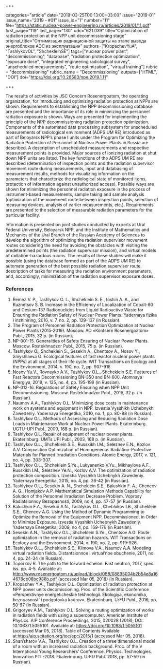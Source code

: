 +++

categories="article"
date="2019-03-25T00:13:00+03:00"
issue="2019-01"
issue_name="2019 - #01"
issue_id="1"
number="11"
file="https://static.nuclear-power-engineering.ru/articles/2019/01/11.pdf"
first_page="119"
last_page="130"
udc="621.039"
title="Optimization of radiation protection at the NPP unit decommissioning stage"
original_title="Оптимизация радиационной защиты на этапе вывода энергоблоков АЭС из эксплуатации"
authors=["KropachevYuA", "TashlykovOL", "ShchekleinSE"]
tags=["nuclear power plant", "decommissioning", "database", "radiation protection optimization", "exposure dose", "integrated engineering radiological survey", "unscheduled measurements", "route optimization", "virtual training"]
rubric = "decommissioning"
rubric_name = "Decommissioning"
outputs=["HTML", "DOI"]
doi="https://doi.org/10.26583/npe.2019.1.11"

+++

The results of activities by JSC Concern Rosenergoatom, the operating organization, for introducing and optimizing radiation protection at NPPs are shown. Requirements to establishing the NPP decommissioning database are presented and the importance of its role in minimizing the personnel radiation exposure is shown. Ways are presented for implementing the principle of the NPP decommissioning radiation protection optimization. Components of the automated data processing subsystem for unscheduled measurements of radiological environment (ADPS UM RE) introduced as part of Beloyarsk NPP’s phase I units under the Program for Optimizing the Radiation Protection of Personnel at Nuclear Power Plants in Russia are described. A description of unscheduled measurements and respective measurement points is provided. Major sources of ionizing radiation at shut down NPP units are listed. The key functions of the ADPS UM RE are described (determination of inspection points and the radiation supervisor movement route during measurements, input and databasing of measurement results, methods for visualizing information on the parameters that characterize the radiological state of monitored items, protection of information against unauthorized access). Possible ways are shown for minimizing the personnel radiation exposure in the process of instrument-based measurements, sample taking and sample analysis (optimization of the movement route between inspection points, selection of measuring devices, analysis of earlier measurements, etc.). Requirements are presented to the selection of measurable radiation parameters for the particular facility.

Information is presented on joint studies conducted by experts at Ural Federal University, Beloyarsk NPP, and the Institute of Mathematics and Mechanics of the Ural Branch of the Russian Academy of Sciences to develop the algorithm of optimizing the radiation supervisor movement routes considering the need for avoiding the obstacles with visiting the predetermined points (the radiation supervisor mission), and virtual models of radiation-hazardous rooms. The results of these studies will make it possible (using the database formed as part of the ADPS UM RE) to automate generation of the best possible radiation supervisor route, description of tasks for measuring the radiation environment parameters, and, accordingly, minimization of the radiation supervisor exposure doses.

### References

1. Remez V. P., Tashlykov O. L., Shcheklein S. E., Ioshin A. A., and Kuznetsov S. B. Increase in the Efficiency of Localization of Cobalt-60 and Cesium-137 Radionuclides from Liquid Radioactive Waste for Ensuring the Radiation Safety of Nuclear Power Plants. Yadernaya fizika i inzhiniring, 2016, v. 7, no. 2, pp. 129-137 (in Russian).
2. The Program of Personnel Radiation Protection Optimization at Nuclear Power Plants (2015-2019). Мoscow. АО «Kontsern Rosenergoatom» Publ., 2015, 32 p. (in Russian).
3. NP-001-15. Generalities of Safety Ensuring of Nuclear Power Plants. Moscow. Rostekhnadzor Publ., 2015, 75 p. (in Russian).
4. Tashlykov O., Shcheklein S., Sesekin A., Chentsov A., Nosov Y., Smyshlaeva O. Ecological features of fast reactor nuclear power plants (NPPs) at all stages of their life cycle. WIT Transactions on Ecology and the Environment, 2014, v. 190, no. 2, pp. 907-918.
5. Nosov Yu.V., Rovneyko A.V., Tashlykov O.L., Shcheklein S.E. Features of Fast Reactors Decommissioning BN-350 and BN-600. Atomnaya Energiya, 2018, v. 125, no. 4, pp. 195-199 (in Russian).
6. NP-012-16. Regulations of Safety Ensuring when NPP Unit Decommissioning. Moscow. Rostekhnadzor Publ., 2016, 32 p. (in Russian).
7. Naumov A.A., Tashlykov O.L. Minimizing dose costs in maintenance work on systems and equipment in NPP. Izvestia Vysshikh Uchebnykh Zawedeniy. Yadernaya Energetika, 2010, no. 1, pp. 80-88 (in Russian).
8. Tashlykov O.L. Methods of Assessing and Reducing Radiation Dose Loads in Maintenance Work at Nuclear Power Plants. Ekaterinburg. UGTU-UPI Publ., 2009, 168 p. (in Russian).
9. Tashlykov O.L. Repair of equipment of nuclear power plants. Ekaterinburg. UMTs UPI Publ., 2003, 168 p. (in Russian).
10. Tashlykov O.L., Shcheklein S.E., Russkikh I.M., Seleznev E.N., Kozlov A.V. Composition Optimization of Homogeneous Radiation-Protective Materials for Planned Irradiation Conditions. Atomic Energy, 2017, v. 121, no. 4, рр. 303-307.
11. Tashlykov O.L., Shcheklein S.Ye., Lukyanenko V.Yu., Mikhaylova A.F., Russkikh I.M., Seleznev Ye.N., Kozlov A.V. The optimization of radiation protection composition. Izvestia Vysshikh Uchebnykh Zawedeniy. Yadernaya Energetika, 2015, no. 4, pp. 36-42 (in Russian).
12. Tashlykov O.L., Sesekin A. N., Shcheklein S.E., Balushkin F. A., Chencov A. G., Homjakov A.P. Mathematical Simulation Methods Capability for Solution of the Personnel Irradiation Decrease Problem. Voprosy Radiatsionnoy Bezopasnosti, 2009, no 4, pp. 47-57 (in Russian).
13. Balushkin F.A., Sesekin A.N., Tashlykov O.L., Cheblokov I.B., Shcheklein S.E., Chencov A.G. Using the Method of Dynamic Programming to Optimize the Removal of the Equipment NPP, Decommissioned, in Order to Minimize Exposure. Izvestia Vysshikh Uchebnykh Zawedeniy. Yadernaya Energetika, 2009, no 4, pp. 169-176 (in Russian).
14. Sesekin A.N., Tashlykov O.L., Shcheklein S.Ye., Chentsov A.G. Route optimization in the removal of radiation hazards. WIT Transactions on Ecology and the Environment, 2014, v. 190, no. 2, pp. 919-926.
15. Tashlykov O.L., Shcheklein S.E., Klimova V.A., Naumov А.А. Modeling virtual radiation fields. Distantsionnoe i virtual’noe obuchenie, 2011, no. 4, pp. 24-34 (in Russian).
16. Toporkov R. The path to the forward echelon. Fast neutron, 2017, spec. iss. pp. 4-5. Available at: http://www.rosenergoatom.ru/upload/iblock/088/08895004b2b54e8a164678cb08bc988b.pdf (accessed Mar 05, 2018) (in Russian).
17. Kropachev Y.A., Tashlykov O.L. Optimization of radiation protection at NPP power units decomissioning. Proc. of the Scientific Conference «Perspektivnye energeticheskie tekhnologii. Ekologiya, ekonomika, bezopasnost’ i podgotovka kadrov». Еkaterinburg. UrFU Publ., 2016, pp. 50-57 (in Russian).
18. Grigoryev A.M., Tashlykov O.L. Solving a routing optimization of works in radiation fields with using a supercomputer. American Institute of Physics. AIP Conference Proceedings, 2015, 020028 (2018); DOI: 10.1063/1.5055101. Available at: https://doi.org/10.1063/1.5055101 (accessed Mar 05, 2018). Table of Contents Available at:http://aip.scitation.org/toc/apc/2015/1 (accessed Mar 05, 2018).
19. Shan’sharov V.A., Tashlykov O.L. Creation of a three'dimensional model of a room with an increased radiation background. Proc. of the V International Young Researchers’ Conference. Physics. Technologies. Innovation PTI -2018. Ekaterinburg. UrFU Publ. 2018, pp. 57-59 (in Russian).